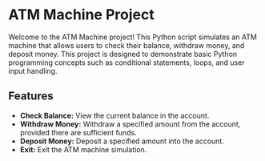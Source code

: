 # ATM Machine Project

Welcome to the ATM Machine project! This Python script simulates an ATM machine that allows users to check their balance, withdraw money, and deposit money. This project is designed to demonstrate basic Python programming concepts such as conditional statements, loops, and user input handling.

## Features

- **Check Balance:** View the current balance in the account.
- **Withdraw Money:** Withdraw a specified amount from the account, provided there are sufficient funds.
- **Deposit Money:** Deposit a specified amount into the account.
- **Exit:** Exit the ATM machine simulation.





